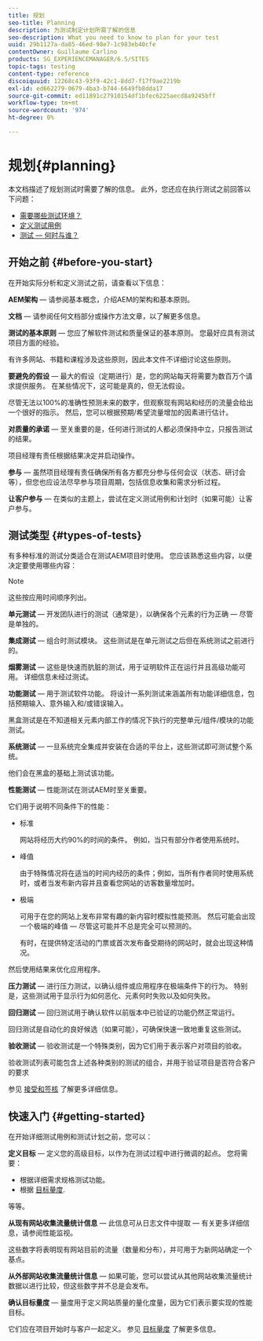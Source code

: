 ```yaml
---
title: 规划
seo-title: Planning
description: 为测试制定计划所需了解的信息
seo-description: What you need to know to plan for your test
uuid: 29b1127a-da85-46ed-98e7-1c983eb40cfe
contentOwner: Guillaume Carlino
products: SG_EXPERIENCEMANAGER/6.5/SITES
topic-tags: testing
content-type: reference
discoiquuid: 12268c43-93f9-42c1-8dd7-f17f9ae2219b
exl-id: ed662279-0679-4ba3-b744-6649fb8dda17
source-git-commit: ed11891c27910154df1bfec6225aecd8a9245bff
workflow-type: tm+mt
source-wordcount: '974'
ht-degree: 0%

---
```


# 规划{#planning}

本文档描述了规划测试时需要了解的信息。 此外，您还应在执行测试之前回答以下问题：

* [需要哪些测试环境？](/help/sites-developing/test-environments.md)
* [定义测试用例](/help/sites-developing/test-cases.md)
* [测试 — 何时与谁？](/help/sites-developing/when-who.md)

## 开始之前 {#before-you-start}

在开始实际分析和定义测试之前，请查看以下信息：

**AEM架构**  — 请参阅基本概念，介绍AEM的架构和基本原则。

**文档**  — 请参阅任何文档部分或操作方法文章，以了解更多信息。

**测试的基本原则**  — 您应了解软件测试和质量保证的基本原则。 您最好应具有测试项目方面的经验。

有许多网站、书籍和课程涉及这些原则，因此本文件不详细讨论这些原则。

**要避免的假设**  — 最大的假设（定期进行）是，您的网站每天将需要为数百万个请求提供服务。 在某些情况下，这可能是真的，但无法假设。

尽管无法以100%的准确性预测未来的数字，但观察现有网站和经历的流量会给出一个很好的指示。 然后，您可以根据预期/希望流量增加的因素进行估计。

**对质量的承诺**  — 至关重要的是，任何进行测试的人都必须保持中立，只报告测试的结果。

项目经理有责任根据结果决定并启动操作。

**参与**  — 虽然项目经理有责任确保所有各方都充分参与任何会议（状态、研讨会等），但您也应设法尽早参与项目周期，包括信息收集和需求分析过程。

**让客户参与**  — 在类似的主题上，尝试在定义测试用例和计划时（如果可能）让客户参与。

## 测试类型 {#types-of-tests}

有多种标准的测试分类适合在测试AEM项目时使用。 您应该熟悉这些内容，以便决定要使用哪些内容：

>[!NOTE]
>
>这些按应用时间顺序列出。

**单元测试**  — 开发团队进行的测试（通常是），以确保各个元素的行为正确 — 尽管是单独的。

**集成测试**  — 组合时测试模块。 这些测试是在单元测试之后但在系统测试之前进行的。

**烟雾测试**  — 这些是快速而肮脏的测试，用于证明软件正在运行并且高级功能可用。 详细信息未经过测试。

**功能测试**  — 用于测试软件功能。 将设计一系列测试来涵盖所有功能详细信息，包括预期输入、意外输入和/或错误输入。

黑盒测试是在不知道相关元素内部工作的情况下执行的完整单元/组件/模块的功能测试。

**系统测试**  — 一旦系统完全集成并安装在合适的平台上，这些测试即可测试整个系统。

他们会在黑盒的基础上测试该功能。

**性能测试**  — 性能测试在测试AEM时至关重要。

它们用于说明不同条件下的性能：

* 标准

   网站将经历大约90%的时间的条件。 例如，当只有部分作者使用系统时。

* 峰值

   由于特殊情况将在适当的时间内经历的条件；例如，当所有作者同时使用系统时，或者当发布新内容并且查看您网站的访客数量增加时。

* 极端

   可用于在您的网站上发布非常有趣的新内容时模拟性能预测。 然后可能会出现一个极端的峰值 — 尽管这可能并不总是完全可以预测的。

   有时，在提供特定活动的门票或首次发布备受期待的网站时，就会出现这种情况。

然后使用结果来优化应用程序。

**压力测试**  — 进行压力测试，以确认组件或应用程序在极端条件下的行为。 特别是，这些测试用于显示行为如何恶化、元素何时失败以及如何失败。

**回归测试**  — 回归测试用于确认软件以前版本中已验证的功能仍然正常运行。

回归测试是自动化的良好候选（如果可能），可确保快速一致地重复这些测试。

**验收测试**  — 验收测试是一个特殊类别，因为它们用于表示客户对项目的验收。

验收测试列表可能包含上述各种类别的测试的组合，并用于验证项目是否符合客户的要求

参见 [接受和签核](/help/sites-developing/acceptance-signoff.md) 了解更多详细信息。

## 快速入门 {#getting-started}

在开始详细测试用例和测试计划之前，您可以：

**定义目标**  — 定义您的高级目标，以作为在测试过程中进行微调的起点。 您将需要：

* 根据详细需求规格测试功能。
* 根据 [目标量度](/help/managing/best-practices-further-reference.md#key-performance-indicators-and-target-metrics).

等等。

**从现有网站收集流量统计信息**  — 此信息可从日志文件中提取 — 有关更多详细信息，请参阅性能监视。

这些数字将表明现有网站目前的流量（数量和分布），并可用于为新网站确定一个基点。

**从外部网站收集流量统计信息**  — 如果可能，您可以尝试从其他网站收集流量统计数据以进行比较，但这些数字并不总是会发布。

**确认目标量度**  — 量度用于定义网站质量的量化度量，因为它们表示要实现的性能目标。

它们应在项目开始时与客户一起定义。 参见 [目标量度](/help/sites-developing/planning.md) 了解更多信息。
